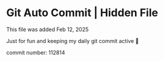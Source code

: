 # Git Auto Commit | Hidden File

This file was added Feb 12, 2025

Just for fun and keeping my daily git commit active 🤪

commit number: 112814
